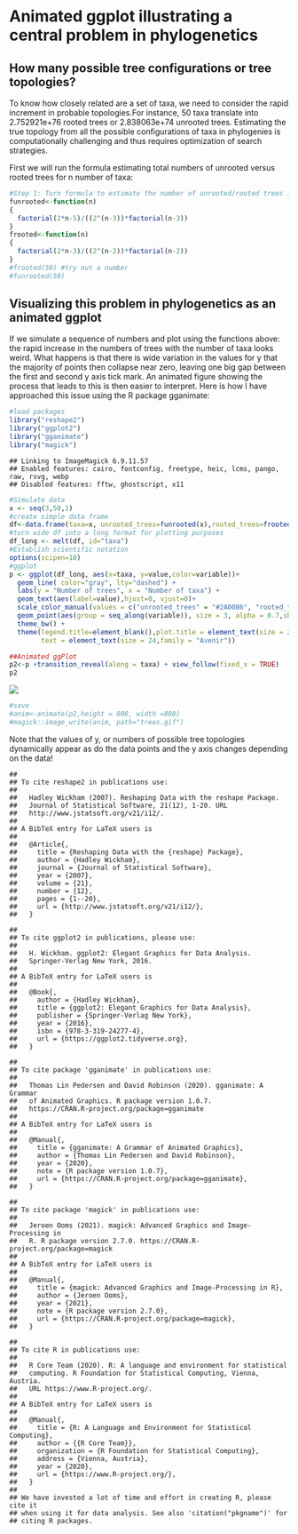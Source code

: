 Animated ggplot illustrating a central problem in phylogenetics
================

How many possible tree configurations or tree topologies?
---------------------------------------------------------

To know how closely related are a set of taxa, we need to consider the rapid increment in probable topologies.For instance, 50 taxa translate into 2.752921e+76 rooted trees or 2.838063e+74 unrooted trees. Estimating the true topology from all the possible configurations of taxa in phylogenies is computationally challenging and thus requires optimization of search strategies.

First we will run the formula estimating total numbers of unrooted versus rooted trees for n number of taxa:

``` r
#Step 1: Turn formula to estimate the number of unrooted/rooted trees into functions
funrooted<-function(n)
{
  factorial(2*n-5)/((2^(n-3))*factorial(n-3))
}
frooted<-function(n)
{
  factorial(2*n-3)/((2^(n-2))*factorial(n-2))
}
#frooted(50) #try out a number
#funrooted(50)
```

Visualizing this problem in phylogenetics as an animated ggplot
---------------------------------------------------------------

If we simulate a sequence of numbers and plot using the functions above: the rapid increase in the numbers of trees with the number of taxa looks weird. What happens is that there is wide variation in the values for y that the majority of points then collapse near zero, leaving one big gap between the first and second y axis tick mark. An animated figure showing the process that leads to this is then easier to interpret. Here is how I have approached this issue using the R package gganimate:

``` r
#load packages
library("reshape2") 
library("ggplot2")
library("gganimate")
library("magick")
```

    ## Linking to ImageMagick 6.9.11.57
    ## Enabled features: cairo, fontconfig, freetype, heic, lcms, pango, raw, rsvg, webp
    ## Disabled features: fftw, ghostscript, x11

``` r
#Simulate data
x <- seq(3,50,1)
#create simple data frame
df<-data.frame(taxa=x, unrooted_trees=funrooted(x),rooted_trees=frooted(x))
#turn wide df into a long format for plotting purposes
df_long <- melt(df, id="taxa")
#Establish scientific notation
options(scipen=10)
#ggplot
p <- ggplot(df_long, aes(x=taxa, y=value,color=variable))+
  geom_line( color="gray", lty="dashed") +
  labs(y = "Number of trees", x = "Number of taxa") +
  geom_text(aes(label=value),hjust=0, vjust=0)+
  scale_color_manual(values = c("unrooted_trees" = "#2A00B6", "rooted_trees" = "#E94657",name = "")) +
  geom_point(aes(group = seq_along(variable)), size = 3, alpha = 0.7,shape=21)+
  theme_bw() +
  theme(legend.title=element_blank(),plot.title = element_text(size = 24, family = "Avenir"),
        text = element_text(size = 24,family = "Avenir"))
```

``` r
##Animated ggPlot
p2<-p +transition_reveal(along = taxa) + view_follow(fixed_x = TRUE)
p2
```

![](Anim_taxa_topologies_15mar21_files/figure-markdown_github/unnamed-chunk-2-1.gif)

``` r
#save
#anim<-animate(p2,height = 800, width =800)
#magick::image_write(anim, path="trees.gif")
```

Note that the values of y, or numbers of possible tree topologies dynamically appear as do the data points and the y axis changes depending on the data!

    ## 
    ## To cite reshape2 in publications use:
    ## 
    ##   Hadley Wickham (2007). Reshaping Data with the reshape Package.
    ##   Journal of Statistical Software, 21(12), 1-20. URL
    ##   http://www.jstatsoft.org/v21/i12/.
    ## 
    ## A BibTeX entry for LaTeX users is
    ## 
    ##   @Article{,
    ##     title = {Reshaping Data with the {reshape} Package},
    ##     author = {Hadley Wickham},
    ##     journal = {Journal of Statistical Software},
    ##     year = {2007},
    ##     volume = {21},
    ##     number = {12},
    ##     pages = {1--20},
    ##     url = {http://www.jstatsoft.org/v21/i12/},
    ##   }

    ## 
    ## To cite ggplot2 in publications, please use:
    ## 
    ##   H. Wickham. ggplot2: Elegant Graphics for Data Analysis.
    ##   Springer-Verlag New York, 2016.
    ## 
    ## A BibTeX entry for LaTeX users is
    ## 
    ##   @Book{,
    ##     author = {Hadley Wickham},
    ##     title = {ggplot2: Elegant Graphics for Data Analysis},
    ##     publisher = {Springer-Verlag New York},
    ##     year = {2016},
    ##     isbn = {978-3-319-24277-4},
    ##     url = {https://ggplot2.tidyverse.org},
    ##   }

    ## 
    ## To cite package 'gganimate' in publications use:
    ## 
    ##   Thomas Lin Pedersen and David Robinson (2020). gganimate: A Grammar
    ##   of Animated Graphics. R package version 1.0.7.
    ##   https://CRAN.R-project.org/package=gganimate
    ## 
    ## A BibTeX entry for LaTeX users is
    ## 
    ##   @Manual{,
    ##     title = {gganimate: A Grammar of Animated Graphics},
    ##     author = {Thomas Lin Pedersen and David Robinson},
    ##     year = {2020},
    ##     note = {R package version 1.0.7},
    ##     url = {https://CRAN.R-project.org/package=gganimate},
    ##   }

    ## 
    ## To cite package 'magick' in publications use:
    ## 
    ##   Jeroen Ooms (2021). magick: Advanced Graphics and Image-Processing in
    ##   R. R package version 2.7.0. https://CRAN.R-project.org/package=magick
    ## 
    ## A BibTeX entry for LaTeX users is
    ## 
    ##   @Manual{,
    ##     title = {magick: Advanced Graphics and Image-Processing in R},
    ##     author = {Jeroen Ooms},
    ##     year = {2021},
    ##     note = {R package version 2.7.0},
    ##     url = {https://CRAN.R-project.org/package=magick},
    ##   }

    ## 
    ## To cite R in publications use:
    ## 
    ##   R Core Team (2020). R: A language and environment for statistical
    ##   computing. R Foundation for Statistical Computing, Vienna, Austria.
    ##   URL https://www.R-project.org/.
    ## 
    ## A BibTeX entry for LaTeX users is
    ## 
    ##   @Manual{,
    ##     title = {R: A Language and Environment for Statistical Computing},
    ##     author = {{R Core Team}},
    ##     organization = {R Foundation for Statistical Computing},
    ##     address = {Vienna, Austria},
    ##     year = {2020},
    ##     url = {https://www.R-project.org/},
    ##   }
    ## 
    ## We have invested a lot of time and effort in creating R, please cite it
    ## when using it for data analysis. See also 'citation("pkgname")' for
    ## citing R packages.
